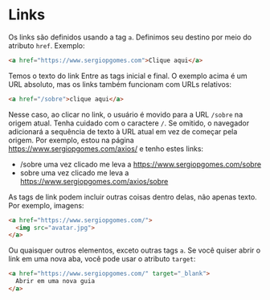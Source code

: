 # Links

Os links são definidos usando a tag `a`. Definimos seu destino por meio do atributo `href`.
Exemplo:

```html
<a href="https://www.sergiopgomes.com">Clique aqui</a>
```

Temos o texto do link Entre as tags inicial e final.
O exemplo acima é um URL absoluto, mas os links também funcionam com URLs relativos:

```html
<a href="/sobre">clique aqui</a>
```

Nesse caso, ao clicar no link, o usuário é movido para a URL `/sobre` na origem atual.
Tenha cuidado com o caractere `/`. Se omitido, o navegador adicionará a sequência de texto à URL atual em vez de começar pela origem.
Por exemplo, estou na página <https://www.sergiopgomes.com/axios/> e tenho estes links:

- /sobre uma vez clicado me leva a <https://www.sergiopgomes.com/sobre>
- sobre uma vez clicado me leva a <https://www.sergiopgomes.com/axios/sobre>

As tags de link podem incluir outras coisas dentro delas, não apenas texto. Por exemplo, imagens:

```html
<a href="https://www.sergiopgomes.com/">
  <img src="avatar.jpg">
</a>
```

Ou quaisquer outros elementos, exceto outras tags `a`.
Se você quiser abrir o link em uma nova aba, você pode usar o atributo `target`:

```html
<a href="https://www.sergiopgomes.com/" target="_blank">
  Abrir em uma nova guia
</a>
```
